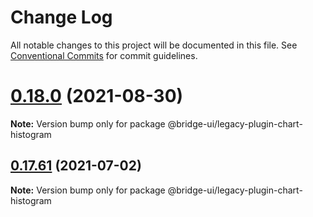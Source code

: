 <!--
Licensed to the Apache Software Foundation (ASF) under one
or more contributor license agreements.  See the NOTICE file
distributed with this work for additional information
regarding copyright ownership.  The ASF licenses this file
to you under the Apache License, Version 2.0 (the
"License"); you may not use this file except in compliance
with the License.  You may obtain a copy of the License at

  http://www.apache.org/licenses/LICENSE-2.0

Unless required by applicable law or agreed to in writing,
software distributed under the License is distributed on an
"AS IS" BASIS, WITHOUT WARRANTIES OR CONDITIONS OF ANY
KIND, either express or implied.  See the License for the
specific language governing permissions and limitations
under the License.
-->

# Change Log

All notable changes to this project will be documented in this file.
See [Conventional Commits](https://conventionalcommits.org) for commit guidelines.

# [0.18.0](https://github.com/apache-bridge/bridge-ui/compare/v0.17.87...v0.18.0) (2021-08-30)

**Note:** Version bump only for package @bridge-ui/legacy-plugin-chart-histogram





## [0.17.61](https://github.com/apache-bridge/bridge-ui/compare/v0.17.60...v0.17.61) (2021-07-02)

**Note:** Version bump only for package @bridge-ui/legacy-plugin-chart-histogram
